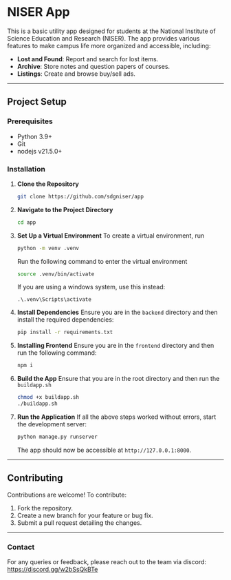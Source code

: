 # NISER App

This is a basic utility app designed for students at the National Institute of Science Education and Research (NISER). The app provides various features to make campus life more organized and accessible, including:

- **Lost and Found**: Report and search for lost items.
- **Archive**: Store notes and question papers of courses.
- **Listings**: Create and browse buy/sell ads.

---

## Project Setup

### Prerequisites
- Python 3.9+ 
- Git
- nodejs v21.5.0+

### Installation

1. **Clone the Repository**
   ```bash
   git clone https://github.com/sdgniser/app
   ```

2. **Navigate to the Project Directory**
   ```bash
   cd app
   ```

3. **Set Up a Virtual Environment**
   To create a virtual environment, run

   ```bash
   python -m venv .venv
   ```

   Run the following command to enter the virtual environment

   ```bash
   source .venv/bin/activate
   ```

   If you are using a windows system, use this instead:

   ```plaintext
   .\.venv\Scripts\activate
   ```


4. **Install Dependencies**
   Ensure you are in the `backend` directory and then install the required dependencies:

   ```bash
   pip install -r requirements.txt
   ```

5. **Installing Frontend**
   Ensure you are in the `frontend` directory and then run the following command:

   ```bash
   npm i
   ```

6. **Build the App**
   Ensure that you are in the root directory and then run the `buildapp.sh`

   ```bash
   chmod +x buildapp.sh
   ./buildapp.sh
   ```

7. **Run the Application**
   If all the above steps worked without errors, start the development server:

   ```bash
   python manage.py runserver
   ```

   The app should now be accessible at `http://127.0.0.1:8000`.

---

## Contributing
Contributions are welcome! To contribute:
1. Fork the repository.
2. Create a new branch for your feature or bug fix.
3. Submit a pull request detailing the changes.

---

### Contact
For any queries or feedback, please reach out to the team via discord: https://discord.gg/w2bSsQkBTe
